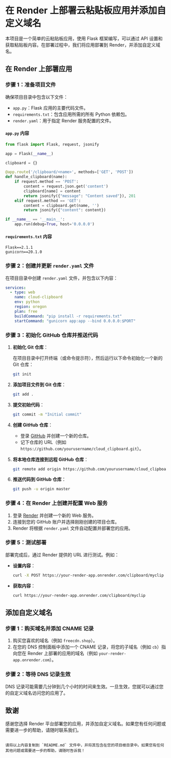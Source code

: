 
# 在 Render 上部署云粘贴板应用并添加自定义域名

本项目是一个简单的云粘贴板应用，使用 Flask 框架编写，可以通过 API 设置和获取粘贴板内容。在部署过程中，我们将应用部署到 Render，并添加自定义域名。

## 在 Render 上部署应用

### 步骤 1：准备项目文件

确保项目目录中包含以下文件：

- `app.py`：Flask 应用的主要代码文件。
- `requirements.txt`：包含应用所需的所有 Python 依赖包。
- `render.yaml`：用于指定 Render 服务配置的文件。

#### `app.py` 内容

```python
from flask import Flask, request, jsonify

app = Flask(__name__)

clipboard = {}

@app.route('/clipboard/<name>', methods=['GET', 'POST'])
def handle_clipboard(name):
    if request.method == 'POST':
        content = request.json.get('content')
        clipboard[name] = content
        return jsonify({"message": "Content saved"}), 201
    elif request.method == 'GET':
        content = clipboard.get(name, '')
        return jsonify({"content": content})

if __name__ == '__main__':
    app.run(debug=True, host='0.0.0.0')
```

#### `requirements.txt` 内容

```plaintext
Flask==2.1.1
gunicorn==20.1.0
```

### 步骤 2：创建并更新 `render.yaml` 文件

在项目目录中创建 `render.yaml` 文件，并包含以下内容：

```yaml
services:
  - type: web
    name: cloud-clipboard
    env: python
    region: oregon
    plan: free
    buildCommand: "pip install -r requirements.txt"
    startCommand: "gunicorn app:app --bind 0.0.0.0:$PORT"
```

### 步骤 3：初始化 GitHub 仓库并推送代码

1. **初始化 Git 仓库**：

   在项目目录中打开终端（或命令提示符），然后运行以下命令初始化一个新的 Git 仓库：

   ```bash
   git init
   ```

2. **添加项目文件到 Git 仓库**：

   ```bash
   git add .
   ```

3. **提交初始代码**：

   ```bash
   git commit -m "Initial commit"
   ```

4. **创建 GitHub 仓库**：

   - 登录 [GitHub](https://github.com) 并创建一个新的仓库。
   - 记下仓库的 URL（例如 `https://github.com/yourusername/cloud_clipboard.git`）。

5. **将本地仓库连接到远程 GitHub 仓库**：

   ```bash
   git remote add origin https://github.com/yourusername/cloud_clipboard.git
   ```

6. **推送代码到 GitHub 仓库**：

   ```bash
   git push -u origin master
   ```

### 步骤 4：在 Render 上创建并配置 Web 服务

1. 登录 [Render](https://render.com) 并创建一个新的 Web 服务。
2. 连接到您的 GitHub 账户并选择刚刚创建的项目仓库。
3. Render 将根据 `render.yaml` 文件自动配置并部署您的应用。

### 步骤 5：测试部署

部署完成后，通过 Render 提供的 URL 进行测试。例如：

- **设置内容**：

  ```bash
  curl -X POST https://your-render-app.onrender.com/clipboard/myclip -H "Content-Type: application/json" -d '{"content":"Hello, World!"}'
  ```

- **获取内容**：

  ```bash
  curl https://your-render-app.onrender.com/clipboard/myclip
  ```

## 添加自定义域名

### 步骤 1：购买域名并添加 CNAME 记录

1. 购买您喜欢的域名（例如 `freecdn.shop`）。
2. 在您的 DNS 控制面板中添加一个 CNAME 记录，将您的子域名（例如 `cb`）指向您在 Render 上部署的应用的域名（例如 `your-render-app.onrender.com`）。

### 步骤 2：等待 DNS 记录生效

DNS 记录可能需要几分钟到几个小时的时间来生效。一旦生效，您就可以通过您的自定义域名访问您的应用了。

## 致谢

感谢您选择 Render 平台部署您的应用，并添加自定义域名。如果您有任何问题或需要进一步的帮助，请随时联系我们。
```

请将以上内容复制到 `README.md` 文件中，并将其包含在您的项目根目录中。如果您有任何其他问题或需要进一步的帮助，请随时告诉我！